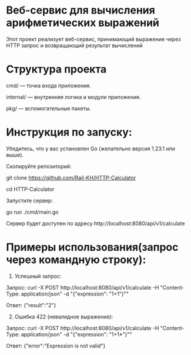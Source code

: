 # Веб-сервис для вычисления арифметических выражений

Этот проект реализует веб-сервис, принимающий выражение через HTTP запрос и возвращающий результат вычислений 

# Структура проекта

cmd/ — точка входа приложения.

internal/ — внутренняя логика и модули приложения.

pkg/ — вспомогательные пакеты.

# Инструкция по запуску:

Убедитесь, что у вас установлен Go (желательно версия 1.23.1 или выше).

Скопируйте репозиторий:

git clone https://github.com/Rail-KH/HTTP-Calculator

cd HTTP-Calculator

Запустите сервер:

go run ./cmd/main.go

Сервер будет доступен по адресу http://localhost:8080/api/v1/calculate


# Примеры использования(запрос через командную строку):

1) Успешный запрос:

Запрос: curl -X POST http://localhost:8080/api/v1/calculate -H "Content-Type: application/json" -d "{\"expression\": \"1+1\"}""

Ответ: {"result":"2"}

2) Ошибка 422 (невалидное выражение):

Запрос: curl -X POST http://localhost:8080/api/v1/calculate -H "Content-Type: application/json" -d "{\"expression\": \"1+1*\"}""

Ответ: {"error":"Expression is not valid"}
